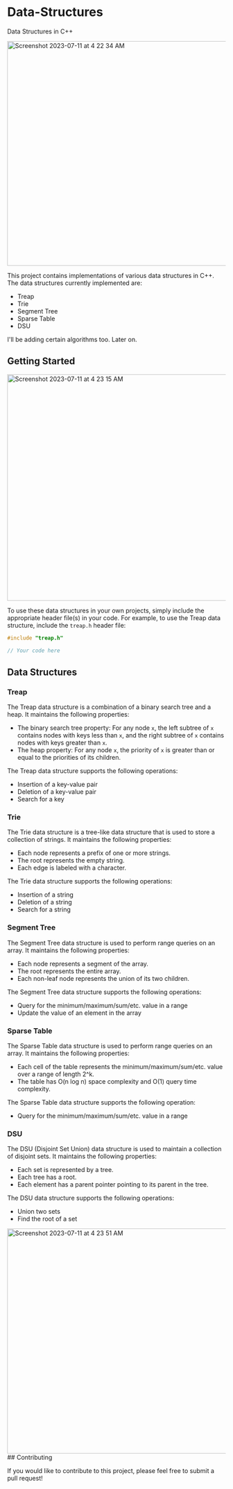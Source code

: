 # Data-Structures
 Data Structures in C++
 
 <img width="517" alt="Screenshot 2023-07-11 at 4 22 34 AM" src="https://github.com/Anshul091/Data-Structures/assets/112956069/10c21eda-5a68-4fa2-844f-3c32750b2fad">


This project contains implementations of various data structures in C++. The data structures currently implemented are:

- Treap
- Trie
- Segment Tree
- Sparse Table
- DSU

I'll be adding certain algorithms too. Later on.

## Getting Started
<img width="521" alt="Screenshot 2023-07-11 at 4 23 15 AM" src="https://github.com/Anshul091/Data-Structures/assets/112956069/9d2e3a46-13ed-4cb1-a439-d88c4b8a5abe">

To use these data structures in your own projects, simply include the appropriate header file(s) in your code. For example, to use the Treap data structure, include the `treap.h` header file:

```cpp
#include "treap.h"

// Your code here
```

## Data Structures

### Treap

The Treap data structure is a combination of a binary search tree and a heap. It maintains the following properties:

- The binary search tree property: For any node `x`, the left subtree of `x` contains nodes with keys less than `x`, and the right subtree of `x` contains nodes with keys greater than `x`.
- The heap property: For any node `x`, the priority of `x` is greater than or equal to the priorities of its children.

The Treap data structure supports the following operations:

- Insertion of a key-value pair
- Deletion of a key-value pair
- Search for a key

### Trie

The Trie data structure is a tree-like data structure that is used to store a collection of strings. It maintains the following properties:

- Each node represents a prefix of one or more strings.
- The root represents the empty string.
- Each edge is labeled with a character.

The Trie data structure supports the following operations:

- Insertion of a string
- Deletion of a string
- Search for a string

### Segment Tree

The Segment Tree data structure is used to perform range queries on an array. It maintains the following properties:

- Each node represents a segment of the array.
- The root represents the entire array.
- Each non-leaf node represents the union of its two children.

The Segment Tree data structure supports the following operations:

- Query for the minimum/maximum/sum/etc. value in a range
- Update the value of an element in the array

### Sparse Table

The Sparse Table data structure is used to perform range queries on an array. It maintains the following properties:

- Each cell of the table represents the minimum/maximum/sum/etc. value over a range of length 2^k.
- The table has O(n log n) space complexity and O(1) query time complexity.

The Sparse Table data structure supports the following operation:

- Query for the minimum/maximum/sum/etc. value in a range

### DSU

The DSU (Disjoint Set Union) data structure is used to maintain a collection of disjoint sets. It maintains the following properties:

- Each set is represented by a tree.
- Each tree has a root.
- Each element has a parent pointer pointing to its parent in the tree.

The DSU data structure supports the following operations:

- Union two sets
- Find the root of a set

<img width="518" alt="Screenshot 2023-07-11 at 4 23 51 AM" src="https://github.com/Anshul091/Data-Structures/assets/112956069/de13b536-4de7-46ec-9549-5f54992b6e70">
## Contributing

If you would like to contribute to this project, please feel free to submit a pull request!

